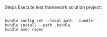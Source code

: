 Steps Execute test framework solution project:

<code>
bundle config set --local path '.bundle'`
bundle install --path .bundle
bundle exec rspec
</code>


